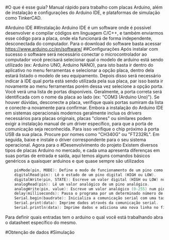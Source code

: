 #O que é esse guia?
Manual rápido para trabalho com placas Arduino, além de instalação e configurações do Arduino IDE, 
e plataformas de simulação como TinkerCAD.

#Arduino IDE
##Instalação
Arduino IDE é um software onde é possível desenvolver e 
compilar códigos em linguagem C/C++, e também enviarmos esse código para a
placa, onde ela funcionará de forma independente, desconectada do computador.
Para o download do software basta acessar <https://www.arduino.cc/en/software/>
##Configurações
Após instalar com sucesso o software será necessário conectar o microcontrolador ao computador você
precisará selecionar qual o modelo de arduino está sendo utilizado (ex: Arduino UNO, Arduino NANO), para isto
basta ir dentro do aplicativo no menu ferramentas e selecionar a opção placa, dentro dela estará listado o
modelo de seu equipamento.
Depois disso será necessário indicar à IDE qual porta está sendo utilizada pela sua placa, par isso basta 
ir novamente ao menu ferramentas porém dessa vez selecione a opção porta. 
Você verá uma lista de portas disponíveis. Geralmente, a porta correta será identificada com o nome da
placa ao lado (ex: "COM3 (Arduino Uno)"). Se houver dúvidas, desconecte a placa, verifique quais portas 
sumiram da lista e conecte-a novamente para confirmar.
Embora a instalação do Arduino IDE em sistemas operacionais modernos geralmente inclua os drivers 
necessários para placas originais, placas "clones" ou similares podem exigir a instalação manual de um
driver específico, para que a porta de comunicação seja reconhecida. Para isso
verifique o chip próximo à porta USB da sua placa. Procure por nomes como "CH340G" ou "FT232RL". 
Em seguida, baixe e instale o driver correspondente para o seu sistema operacional.
Agora para o 
#Desenvolvimento do projeto 
Existem diversos tipos de placas Arduino no mercado, e cada uma 
apresenta diferenças em suas portas de entrada e saída, aqui temos alguns
comandos básicos genéricos a quaisquer arduinos e que quase sempre são utilizados 
```c
    pinMode(pin, MODE): Define o modo de funcionamento de um pino como entrada (INPUT) ou saída (OUTPUT).
    digitalRead(pin): Lê o estado de um pino digital (HIGH ou LOW). 
    digitalWrite(pin, STATE): Escreve um valor digital (HIGH ou LOW) num pino digital. 
    analogRead(pin): Lê um valor analógico de um pino analógico. 
    analogWrite(pin, value): Escreve um valor analógico (0-255) num pino PWM (Pulse Width Modulation). 
    delay(milliseconds): Pausa o programa por um determinado número de milissegundos. 
    Serial.begin(baudrate): Inicializa a comunicação serial com uma taxa de bits por segundo especificada. 
    Serial.print(data): Imprime dados através da comunicação serial. 
    Serial.println(data): Imprime dados e adiciona uma nova linha no final através da comunicação serial. 
```
    
    
Para definir quais entradas tem o arduino o qual você está trabalhando abra o 
datasheet específico do mesmo.

#Obtenção de dados 
#Simulação
#









